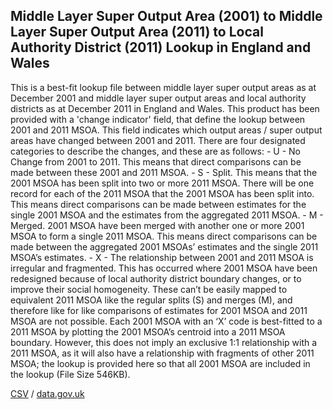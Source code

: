 ## Middle Layer Super Output Area (2001) to Middle Layer Super Output Area (2011) to Local Authority District (2011) Lookup in England and Wales

This is a best-fit lookup file between middle layer super output areas as at December 2001 and middle layer super output areas and local authority districts as at December 2011 in England and Wales. This product has been provided with a 'change indicator' field, that define the lookup between 2001 and 2011 MSOA. This field indicates which output areas / super output areas have changed between 2001 and 2011. There are four designated categories to describe the changes, and these are as follows: - U - No Change from 2001 to 2011. This means that direct comparisons can be made between these 2001 and 2011 MSOA. - S - Split. This means that the 2001 MSOA has been split into two or more 2011 MSOA. There will be one record for each of the 2011 MSOA that the 2001 MSOA has been split into. This means direct comparisons can be made between estimates for the single 2001 MSOA and the estimates from the aggregated 2011 MSOA. - M - Merged. 2001 MSOA have been merged with another one or more 2001 MSOA to form a single 2011 MSOA. This means direct comparisons can be made between the aggregated 2001 MSOAs’ estimates and the single 2011 MSOA’s estimates. - X - The relationship between 2001 and 2011 MSOA is irregular and fragmented. This has occurred where 2001 MSOA have been redesigned because of local authority district boundary changes, or to improve their social homogeneity. These can’t be easily mapped to equivalent 2011 MSOA like the regular splits (S) and merges (M), and therefore like for like comparisons of estimates for 2001 MSOA and 2011 MSOA are not possible. Each 2001 MSOA with an ‘X’ code is best-fitted to a 2011 MSOA by plotting the 2001 MSOA’s centroid into a 2011 MSOA boundary. However, this does not imply an exclusive 1:1 relationship with a 2011 MSOA, as it will also have a relationship with fragments of other 2011 MSOA; the lookup is provided here so that all 2001 MSOA are included in the lookup (File Size 546KB).

[CSV](csv/221.csv) / [data.gov.uk](https://data.gov.uk/dataset/bccb165d-61ca-489b-a0b2-3f8a7ab30869/middle-layer-super-output-area-2001-to-middle-layer-super-output-area-2011-to-local-authority-district-2011-lookup-in-england-and-wales)


